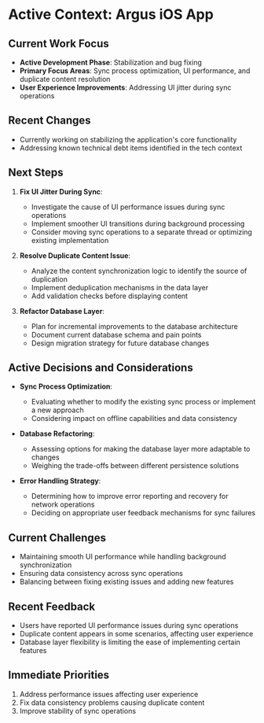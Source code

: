 # Active Context: Argus iOS App

## Current Work Focus
- **Active Development Phase**: Stabilization and bug fixing
- **Primary Focus Areas**: Sync process optimization, UI performance, and duplicate content resolution
- **User Experience Improvements**: Addressing UI jitter during sync operations

## Recent Changes
- Currently working on stabilizing the application's core functionality
- Addressing known technical debt items identified in the tech context

## Next Steps
1. **Fix UI Jitter During Sync**:
   - Investigate the cause of UI performance issues during sync operations
   - Implement smoother UI transitions during background processing
   - Consider moving sync operations to a separate thread or optimizing existing implementation

2. **Resolve Duplicate Content Issue**:
   - Analyze the content synchronization logic to identify the source of duplication
   - Implement deduplication mechanisms in the data layer
   - Add validation checks before displaying content

3. **Refactor Database Layer**:
   - Plan for incremental improvements to the database architecture
   - Document current database schema and pain points
   - Design migration strategy for future database changes

## Active Decisions and Considerations
- **Sync Process Optimization**: 
  - Evaluating whether to modify the existing sync process or implement a new approach
  - Considering impact on offline capabilities and data consistency

- **Database Refactoring**: 
  - Assessing options for making the database layer more adaptable to changes
  - Weighing the trade-offs between different persistence solutions

- **Error Handling Strategy**: 
  - Determining how to improve error reporting and recovery for network operations
  - Deciding on appropriate user feedback mechanisms for sync failures

## Current Challenges
- Maintaining smooth UI performance while handling background synchronization
- Ensuring data consistency across sync operations
- Balancing between fixing existing issues and adding new features

## Recent Feedback
- Users have reported UI performance issues during sync operations
- Duplicate content appears in some scenarios, affecting user experience
- Database layer flexibility is limiting the ease of implementing certain features

## Immediate Priorities
1. Address performance issues affecting user experience
2. Fix data consistency problems causing duplicate content
3. Improve stability of sync operations
